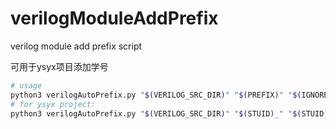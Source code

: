# verilogModuleAddPrefix

verilog module add prefix script 

可用于ysyx项目添加学号

```bash
# usage
python3 verilogAutoPrefix.py "$(VERILOG_SRC_DIR)" "$(PREFIX)" "$(IGNORE_NAME)"
# for ysyx project:
python3 verilogAutoPrefix.py "$(VERILOG_SRC_DIR)" "$(STUID)_" "$(STUID)"
```

